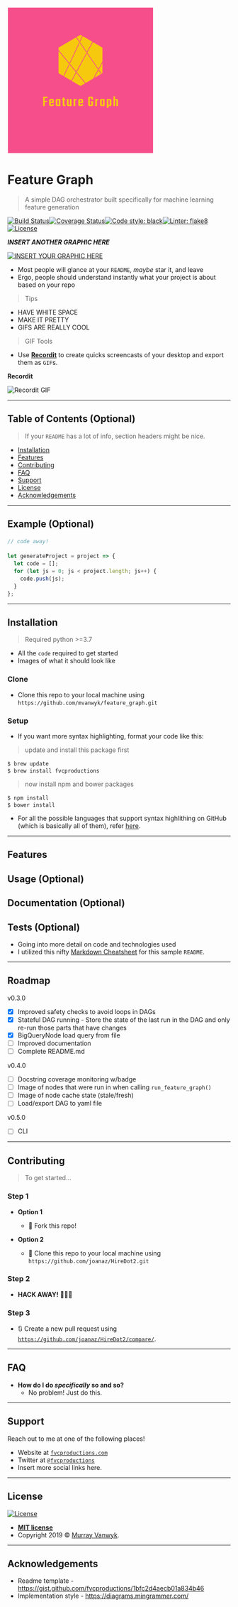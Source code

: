 <a href="https://https://github.com/mvanwyk/feature_graph"><img src="./logo.png" title="Feature Graph" alt="Feature Graph"></a>

<!-- [![FVCproductions](https://avatars1.githubusercontent.com/u/4284691?v=3&s=200)](http://fvcproductions.com) -->

# Feature Graph

> A simple DAG orchestrator built specifically for machine learning feature generation



[![Build Status](https://travis-ci.org/mvanwyk/feature_graph.svg?branch=master)](https://travis-ci.org/mvanwyk/feature_graph)[![Coverage Status](https://coveralls.io/repos/github/mvanwyk/feature_graph/badge.svg?branch=master)](https://coveralls.io/github/mvanwyk/feature_graph?branch=master)[![Code style: black](https://img.shields.io/badge/code%20style-black-000000.svg)](https://github.com/psf/black)[![Linter: flake8](https://img.shields.io/badge/linter-flake8-yellow)](https://gitlab.com/pycqa/flake8)[![License](http://img.shields.io/:license-mit-blue.svg?style=flat-square)](http://badges.mit-license.org)

***INSERT ANOTHER GRAPHIC HERE***

[![INSERT YOUR GRAPHIC HERE](http://i.imgur.com/dt8AUb6.png)]()

- Most people will glance at your `README`, *maybe* star it, and leave
- Ergo, people should understand instantly what your project is about based on your repo

> Tips

- HAVE WHITE SPACE
- MAKE IT PRETTY
- GIFS ARE REALLY COOL

> GIF Tools

- Use <a href="http://recordit.co/" target="_blank">**Recordit**</a> to create quicks screencasts of your desktop and export them as `GIF`s.

**Recordit**

![Recordit GIF](http://g.recordit.co/iLN6A0vSD8.gif)



---

## Table of Contents (Optional)

> If your `README` has a lot of info, section headers might be nice.

- [Installation](#installation)
- [Features](#features)
- [Contributing](#contributing)
- [FAQ](#faq)
- [Support](#support)
- [License](#license)
- [Acknowledgements](#acknowledgements)


---

## Example (Optional)

```javascript
// code away!

let generateProject = project => {
  let code = [];
  for (let js = 0; js < project.length; js++) {
    code.push(js);
  }
};
```

---

## Installation

> Required python >=3.7
- All the `code` required to get started
- Images of what it should look like

### Clone

- Clone this repo to your local machine using `https://github.com/mvanwyk/feature_graph.git`

### Setup

- If you want more syntax highlighting, format your code like this:

> update and install this package first

```shell
$ brew update
$ brew install fvcproductions
```

> now install npm and bower packages

```shell
$ npm install
$ bower install
```

- For all the possible languages that support syntax highlithing on GitHub (which is basically all of them), refer <a href="https://github.com/github/linguist/blob/master/lib/linguist/languages.yml" target="_blank">here</a>.

---

## Features
## Usage (Optional)
## Documentation (Optional)
## Tests (Optional)

- Going into more detail on code and technologies used
- I utilized this nifty <a href="https://github.com/adam-p/markdown-here/wiki/Markdown-Cheatsheet" target="_blank">Markdown Cheatsheet</a> for this sample `README`.

---

## Roadmap

v0.3.0

- [x] Improved safety checks to avoid loops in DAGs
- [x] Stateful DAG running - Store the state of the last run in the DAG and only re-run those parts that have changes
- [x] BigQueryNode load query from file
- [ ] Improved documentation
- [ ] Complete README.md

v0.4.0

- [ ] Docstring coverage monitoring w/badge
- [ ] Image of nodes that were run in when calling `run_feature_graph()`
- [ ] Image of node cache state (stale/fresh)
- [ ] Load/export DAG to yaml file

v0.5.0

- [ ] CLI

---

## Contributing

> To get started...

### Step 1

- **Option 1**
    - 🍴 Fork this repo!

- **Option 2**
    - 👯 Clone this repo to your local machine using `https://github.com/joanaz/HireDot2.git`

### Step 2

- **HACK AWAY!** 🔨🔨🔨

### Step 3

- 🔃 Create a new pull request using <a href="https://github.com/joanaz/HireDot2/compare/" target="_blank">`https://github.com/joanaz/HireDot2/compare/`</a>.


---

## FAQ

- **How do I do *specifically* so and so?**
    - No problem! Just do this.

---

## Support

Reach out to me at one of the following places!

- Website at <a href="http://fvcproductions.com" target="_blank">`fvcproductions.com`</a>
- Twitter at <a href="http://twitter.com/fvcproductions" target="_blank">`@fvcproductions`</a>
- Insert more social links here.

---

## License

[![License](http://img.shields.io/:license-mit-blue.svg?style=flat-square)](http://badges.mit-license.org)

- **[MIT license](http://opensource.org/licenses/mit-license.php)**
- Copyright 2019 © <a href="https://github.com/mvanwyk/" target="_blank">Murray Vanwyk</a>.

---

## Acknowledgements
- Readme template - https://gist.github.com/fvcproductions/1bfc2d4aecb01a834b46
- Implementation style - https://diagrams.mingrammer.com/

